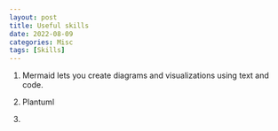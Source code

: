 ```yaml
---
layout: post
title: Useful skills
date: 2022-08-09
categories: Misc
tags: [Skills]
---
```


1. Mermaid lets you create diagrams and visualizations using text and code.

2. Plantuml

3. 